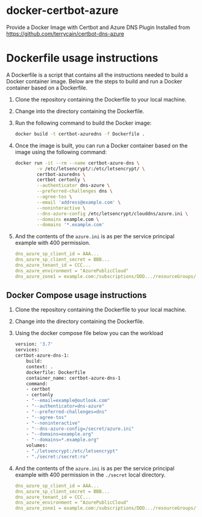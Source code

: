 # docker-certbot-azure
Provide a Docker Image with Certbot and Azure DNS Plugin Installed
from https://github.com/terrycain/certbot-dns-azure
# Dockerfile usage instructions

A Dockerfile is a script that contains all the instructions needed to build a Docker container image. Below are the steps to build and run a Docker container based on a Dockerfile.

1. Clone the repository containing the Dockerfile to your local machine.
2. Change into the directory containing the Dockerfile.
3. Run the following command to build the Docker image:

    ```bash
    docker build -t certbot-azuredns -f Dockerfile .
    ```

4. Once the image is built, you can run a Docker container based on the image using the following command:

    ```bash
    docker run -it --rm --name certbot-azure-dns \
            -v /etc/letsencrypt/:/etc/letsencrypt/ \
            certbot-azuredns \
            certbot certonly \
            --authenticator dns-azure \
            --preferred-challenges dns \
            --agree-tos \
            --email 'address@example.com' \
            --noninteractive \
            --dns-azure-config /etc/letsencrypt/clouddns/azure.ini \
            --domains example.com \
            --domains '*.example.com'
    ```

5. And the contents of the `azure.ini` is as per the service principal example with 400 permission.

    ```yaml
    dns_azure_sp_client_id = AAA...
    dns_azure_sp_client_secret = BBB...
    dns_azure_tenant_id = CCC...
    dns_azure_environment = "AzurePublicCloud"
    dns_azure_zone1 = example.com:/subscriptions/DDD.../resourceGroups/rg-dns001
    ```

## Docker Compose usage instructions

1. Clone the repository containing the Dockerfile to your local machine.
2. Change into the directory containing the Dockerfile.
3. Using the docker compose file below you can the workload

    ```dockerfile
    version: '3.7'
    services:
    certbot-azure-dns-1:
        build:
        context: .
        dockerfile: Dockerfile
        container_name: certbot-azure-dns-1
        command: 
        - certbot 
        - certonly
        - "--email=example@outlook.com"
        - "--authenticator=dns-azure"
        - "--preferred-challenges=dns"
        - "--agree-tos"
        - "--noninteractive" 
        - "--dns-azure-config=/secret/azure.ini"
        - "--domains=example.org"
        - "--domains=*.example.org"
        volumes:
        - "./letsencrypt:/etc/letsencrypt"
        - "./secret:/secret:ro"
    ```
4. And the contents of the `azure.ini` is as per the service principal example with 400 permission in the `./secret` local directory.

    ```yaml
    dns_azure_sp_client_id = AAA...
    dns_azure_sp_client_secret = BBB...
    dns_azure_tenant_id = CCC...
    dns_azure_environment = "AzurePublicCloud"
    dns_azure_zone1 = example.com:/subscriptions/DDD.../resourceGroups/rg-dns001
    ```